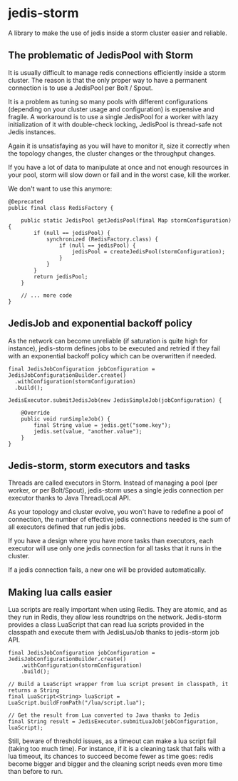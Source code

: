 jedis-storm
===========

A library to make the use of jedis inside a storm cluster easier and reliable.

The problematic of JedisPool with Storm
---------------------------------------

It is usually difficult to manage redis connections efficiently inside a storm cluster. The reason is that the only proper way to have a permanent connection is to use a JedisPool per Bolt / Spout.

It is a problem as tuning so many pools with different configurations (depending on your cluster usage and configuration) is expensive and fragile. A workaround is to use a single JedisPool for a worker with lazy initialization of it with double-check locking, JedisPool is thread-safe not Jedis instances.

Again it is unsatisfaying as you will have to monitor it, size it correctly when the topology changes, the cluster changes or the throughput changes.

If you have a lot of data to manipulate at once and not enough resources in your pool, storm will slow down or fail and in the worst case, kill the worker.

We don't want to use this anymore:

	@Deprecated
	public final class RedisFactory {

		public static JedisPool getJedisPool(final Map stormConfiguration) {
			if (null == jedisPool) {
				synchronized (RedisFactory.class) {
					if (null == jedisPool) {
						jedisPool = createJedisPool(stormConfiguration);
					}
				}
			}
			return jedisPool;
		}

		// ... more code
	}

JedisJob and exponential backoff policy
---------------------------------------

As the network can become unreliable (if saturation is quite high for instance), jedis-storm defines jobs to be executed and retried if they fail with an exponential backoff policy which can be overwritten if needed.

	final JedisJobConfiguration jobConfiguration = JedisJobConfigurationBuilder.create()
	  .withConfiguration(stormConfiguration)
	  .build();

	JedisExecutor.submitJedisJob(new JedisSimpleJob(jobConfiguration) {

		@Override
		public void runSimpleJob() {
			final String value = jedis.get("some.key");
			jedis.set(value, "another.value");
		}
	}

Jedis-storm, storm executors and tasks
--------------------------------------

Threads are called executors in Storm. Instead of managing a pool (per worker, or per Bolt/Spout), jedis-storm uses a single jedis connection per executor thanks to Java ThreadLocal API.

As your topology and cluster evolve, you won't have to redefine a pool of connection, the number of effective jedis connections needed is the sum of all executors defined that run jedis jobs.

If you have a design where you have more tasks than executors, each executor will use only one jedis connection for all tasks that it runs in the cluster.

If a jedis connection fails, a new one will be provided automatically.

Making lua calls easier
-----------------------

Lua scripts are really important when using Redis. They are atomic, and as they run in Redis, they allow less roundtrips on the network. Jedis-storm provides a class LuaScript that can read lua scripts provided in the classpath and execute them with JedisLuaJob thanks to jedis-storm job API.

	final JedisJobConfiguration jobConfiguration = JedisJobConfigurationBuilder.create()
	    .withConfiguration(stormConfiguration)
	    .build();

	// Build a LuaScript wrapper from lua script present in classpath, it returns a String
	final LuaScript<String> luaScript = LuaScript.buildFromPath("/lua/script.lua");
	
	// Get the result from Lua converted to Java thanks to Jedis
	final String result = JedisExecutor.submitLuaJob(jobConfiguration, luaScript);

Still, beware of threshold issues, as a timeout can make a lua script fail (taking too much time). For instance, if it is a cleaning task that fails with a lua timeout, its chances to succeed become fewer as time goes: redis become bigger and bigger and the cleaning script needs even more time than before to run.
